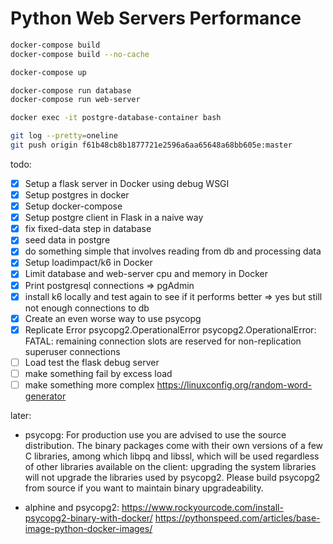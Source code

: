# Python Web Servers Performance

```bash
docker-compose build
docker-compose build --no-cache

docker-compose up

docker-compose run database
docker-compose run web-server

docker exec -it postgre-database-container bash

git log --pretty=oneline
git push origin f61b48cb8b1877721e2596a6aa65648a68bb605e:master 
```

todo:

- [x] Setup a flask server in Docker using debug WSGI
- [x] Setup postgres in docker
- [x] Setup docker-compose
- [x] Setup postgre client in Flask in a naive way
- [x] fix fixed-data step in database
- [x] seed data in postgre
- [x] do something simple that involves reading from db and processing data
- [x] Setup loadimpact/k6 in Docker
- [x] Limit database and web-server cpu and memory in Docker
- [x] Print postgresql connections => pgAdmin
- [x] install k6 locally and test again to see if it performs better => yes but still not enough connections to db
- [x] Create an even worse way to use psycopg
- [x] Replicate Error
psycopg2.OperationalError
psycopg2.OperationalError: FATAL:  remaining connection slots are reserved for non-replication superuser connections
- [ ] Load test the flask debug server
- [ ] make something fail by excess load
- [ ] make something more complex https://linuxconfig.org/random-word-generator

later:

- psycopg: For production use you are advised to use the source distribution. The binary packages come with their own versions of a few C libraries, among which libpq and libssl, which will be used regardless of other libraries available on the client: upgrading the system libraries will not upgrade the libraries used by psycopg2. Please build psycopg2 from source if you want to maintain binary upgradeability.

- alphine and psycopg2: https://www.rockyourcode.com/install-psycopg2-binary-with-docker/
https://pythonspeed.com/articles/base-image-python-docker-images/